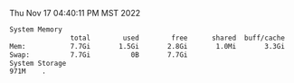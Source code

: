 Thu Nov 17 04:40:11 PM MST 2022
```bash
System Memory
               total        used        free      shared  buff/cache   available
Mem:           7.7Gi       1.5Gi       2.8Gi       1.0Mi       3.3Gi       5.9Gi
Swap:          7.7Gi          0B       7.7Gi
System Storage
971M	.
```
